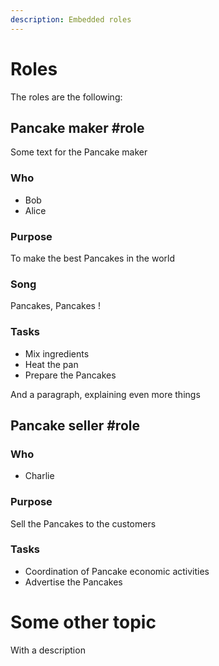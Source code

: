 ```yaml
---
description: Embedded roles
---
```


# Roles

The roles are the following: 

## Pancake maker #role

Some text for the Pancake maker

### Who

- Bob
- Alice

### Purpose

To make the best Pancakes in the world

### Song

Pancakes, Pancakes !

### Tasks

- Mix ingredients
- Heat the pan
- Prepare the Pancakes

And a paragraph, explaining even more things

## Pancake seller #role

### Who

- Charlie

### Purpose

Sell the Pancakes to the customers

### Tasks

- Coordination of Pancake economic activities
- Advertise the Pancakes

# Some other topic

With a description
